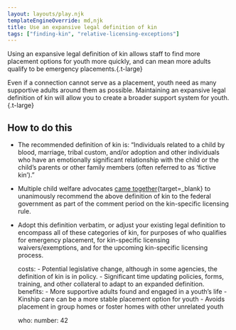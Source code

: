 ```yaml
---
layout: layouts/play.njk
templateEngineOverride: md,njk
title: Use an expansive legal definition of kin
tags: ["finding-kin", "relative-licensing-exceptions"]
---
```


Using an expansive legal definition of kin allows staff to find more placement options for youth more quickly, and can mean more adults qualify to be emergency placements.{.t-large}

Even if a connection cannot serve as a placement, youth need as many supportive adults around them as possible. Maintaining an expansive legal definition of kin will allow you to create a broader support system for youth.{.t-large}

## How to do this

* The recommended definition of kin is: “Individuals related to a child by blood, marriage, tribal custom, and/or adoption and other individuals who have an emotionally significant relationship with the child or the child’s parents or other family members (often referred to as ‘fictive kin’).”

* Multiple child welfare advocates [came together](https://www.regulations.gov/document/ACF-2023-0001-0002/comment?filter=new%20america){target=_blank} to unanimously recommend the above definition of kin to the federal government as part of the comment period on the kin-specific licensing rule.

* Adopt this definition verbatim, or adjust your existing legal definition to encompass all of these categories of kin, for purposes of who qualifies for emergency placement, for kin-specific licensing waivers/exemptions, and for the upcoming kin-specific licensing process.

    costs:
      - Potential legislative change, although in some agencies, the definition of kin is in policy.
      - Significant time updating policies, forms, training, and other collateral to adapt to an expanded definition.
    benefits:
      - More supportive adults found and engaged in a youth’s life
      - Kinship care can be a more stable placement option for youth
      - Avoids placement in group homes or foster homes with other unrelated youth

    who:
      number: 42
 